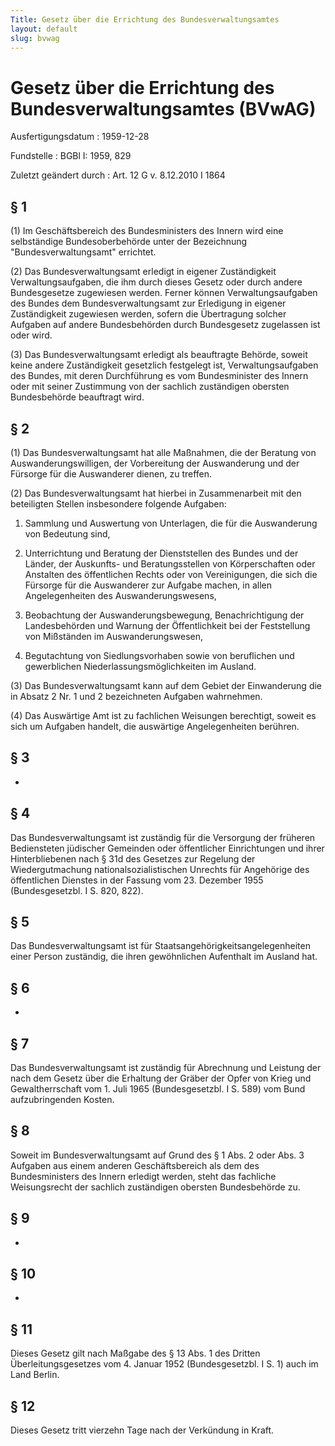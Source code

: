 ```yaml
---
Title: Gesetz über die Errichtung des Bundesverwaltungsamtes
layout: default
slug: bvwag
---
```


# Gesetz über die Errichtung des Bundesverwaltungsamtes (BVwAG)

Ausfertigungsdatum
:   1959-12-28

Fundstelle
:   BGBl I: 1959, 829

Zuletzt geändert durch
:   Art. 12 G v. 8.12.2010 I 1864


## § 1

(1) Im Geschäftsbereich des Bundesministers des Innern wird eine
selbständige Bundesoberbehörde unter der Bezeichnung
"Bundesverwaltungsamt" errichtet.

(2) Das Bundesverwaltungsamt erledigt in eigener Zuständigkeit
Verwaltungsaufgaben, die ihm durch dieses Gesetz oder durch andere
Bundesgesetze zugewiesen werden. Ferner können Verwaltungsaufgaben des
Bundes dem Bundesverwaltungsamt zur Erledigung in eigener
Zuständigkeit zugewiesen werden, sofern die Übertragung solcher
Aufgaben auf andere Bundesbehörden durch Bundesgesetz zugelassen ist
oder wird.

(3) Das Bundesverwaltungsamt erledigt als beauftragte Behörde, soweit
keine andere Zuständigkeit gesetzlich festgelegt ist,
Verwaltungsaufgaben des Bundes, mit deren Durchführung es vom
Bundesminister des Innern oder mit seiner Zustimmung von der sachlich
zuständigen obersten Bundesbehörde beauftragt wird.


## § 2

(1) Das Bundesverwaltungsamt hat alle Maßnahmen, die der Beratung von
Auswanderungswilligen, der Vorbereitung der Auswanderung und der
Fürsorge für die Auswanderer dienen, zu treffen.

(2) Das Bundesverwaltungsamt hat hierbei in Zusammenarbeit mit den
beteiligten Stellen insbesondere folgende Aufgaben:

1.  Sammlung und Auswertung von Unterlagen, die für die Auswanderung von
    Bedeutung sind,


2.  Unterrichtung und Beratung der Dienststellen des Bundes und der
    Länder, der Auskunfts- und Beratungsstellen von Körperschaften oder
    Anstalten des öffentlichen Rechts oder von Vereinigungen, die sich die
    Fürsorge für die Auswanderer zur Aufgabe machen, in allen
    Angelegenheiten des Auswanderungswesens,


3.  Beobachtung der Auswanderungsbewegung, Benachrichtigung der
    Landesbehörden und Warnung der Öffentlichkeit bei der Feststellung von
    Mißständen im Auswanderungswesen,


4.  Begutachtung von Siedlungsvorhaben sowie von beruflichen und
    gewerblichen Niederlassungsmöglichkeiten im Ausland.




(3) Das Bundesverwaltungsamt kann auf dem Gebiet der Einwanderung die
in Absatz 2 Nr. 1 und 2 bezeichneten Aufgaben wahrnehmen.

(4) Das Auswärtige Amt ist zu fachlichen Weisungen berechtigt, soweit
es sich um Aufgaben handelt, die auswärtige Angelegenheiten berühren.


## § 3

-


## § 4

Das Bundesverwaltungsamt ist zuständig für die Versorgung der früheren
Bediensteten jüdischer Gemeinden oder öffentlicher Einrichtungen und
ihrer Hinterbliebenen nach § 31d des Gesetzes zur Regelung der
Wiedergutmachung nationalsozialistischen Unrechts für Angehörige des
öffentlichen Dienstes in der Fassung vom 23. Dezember 1955
(Bundesgesetzbl. I S. 820, 822).


## § 5

Das Bundesverwaltungsamt ist für Staatsangehörigkeitsangelegenheiten
einer Person zuständig, die ihren gewöhnlichen Aufenthalt im Ausland
hat.


## § 6

-


## § 7

Das Bundesverwaltungsamt ist zuständig für Abrechnung und Leistung der
nach dem Gesetz über die Erhaltung der Gräber der Opfer von Krieg und
Gewaltherrschaft vom 1. Juli 1965 (Bundesgesetzbl. I S. 589) vom Bund
aufzubringenden Kosten.


## § 8

Soweit im Bundesverwaltungsamt auf Grund des § 1 Abs. 2 oder Abs. 3
Aufgaben aus einem anderen Geschäftsbereich als dem des
Bundesministers des Innern erledigt werden, steht das fachliche
Weisungsrecht der sachlich zuständigen obersten Bundesbehörde zu.


## § 9

-


## § 10

-


## § 11

Dieses Gesetz gilt nach Maßgabe des § 13 Abs. 1 des Dritten
Überleitungsgesetzes vom 4. Januar 1952 (Bundesgesetzbl. I S. 1) auch
im Land Berlin.


## § 12

Dieses Gesetz tritt vierzehn Tage nach der Verkündung in Kraft.

